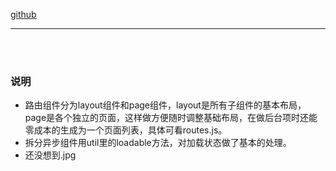 [github](https://github.com/Iixianjie/launch-template-vue-cli-v3)

----

<br>
<br>

### 说明
* 路由组件分为layout组件和page组件，layout是所有子组件的基本布局，page是各个独立的页面，这样做方便随时调整基础布局，在做后台项时还能零成本的生成为一个页面列表，具体可看routes.js。
* 拆分异步组件用util里的loadable方法，对加载状态做了基本的处理。
* 还没想到.jpg
